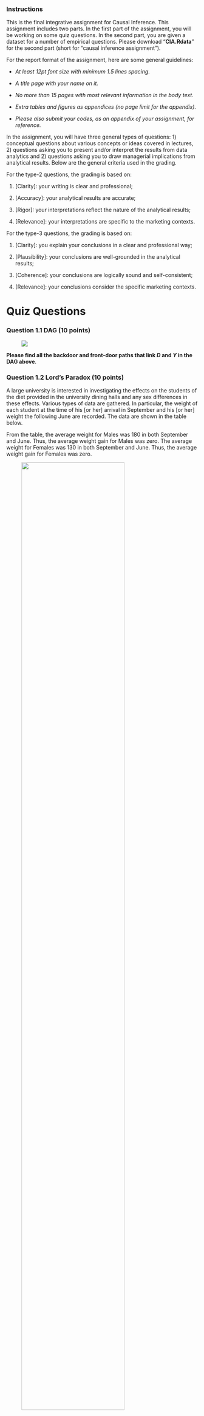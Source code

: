 ### Instructions

This is the final integrative assignment for Causal Inference. This
assignment includes two parts. In the first part of the assignment, you
will be working on some quiz questions. In the second part, you are
given a dataset for a number of empirical questions. Please download
“**CIA.Rdata**” for the second part (short for “causal inference
assignment”).

For the report format of the assignment, here are some general
guidelines:

-   *At least 12pt font size with minimum 1.5 lines spacing.*

-   *A title page with your name on it.*

-   *No more than 15 pages with most relevant information in the body
    text.*

-   *Extra tables and figures as appendices (no page limit for the
    appendix).*

-   *Please also submit your codes, as an appendix of your assignment,
    for reference.*

In the assignment, you will have three general types of questions: 1)
conceptual questions about various concepts or ideas covered in
lectures, 2) questions asking you to present and/or interpret the
results from data analytics and 2) questions asking you to draw
managerial implications from analytical results. Below are the general
criteria used in the grading.

For the type-2 questions, the grading is based on:

1.  \[Clarity\]: your writing is clear and professional;

2.  \[Accuracy\]: your analytical results are accurate;

3.  \[Rigor\]: your interpretations reflect the nature of the analytical
    results;

4.  \[Relevance\]: your interpretations are specific to the marketing
    contexts.

For the type-3 questions, the grading is based on:

1.  \[Clarity\]: you explain your conclusions in a clear and
    professional way;

2.  \[Plausibility\]: your conclusions are well-grounded in the
    analytical results;

3.  \[Coherence\]: your conclusions are logically sound and
    self-consistent;

4.  \[Relevance\]: your conclusions consider the specific marketing
    contexts.

# Quiz Questions

### Question 1.1 DAG (10 points)

<figure>
<img src="Figures/DAG-1.png" />
</figure>

**Please find all the backdoor and front-door paths that link *D* and
*Y* in the DAG above**.

### Question 1.2 Lord’s Paradox (10 points)

A large university is interested in investigating the effects on the
students of the diet provided in the university dining halls and any sex
differences in these effects. Various types of data are gathered. In
particular, the weight of each student at the time of his \[or her\]
arrival in September and his \[or her\] weight the following June are
recorded. The data are shown in the table below.

From the table, the average weight for Males was 180 in both September
and June. Thus, the average weight gain for Males was zero. The average
weight for Females was 130 in both September and June. Thus, the average
weight gain for Females was zero.

<figure>
<img src="Figures/Lord.png" width="80%" height="80%"/>
</figure>

**Question: What is the differential causal effect of the diet on male
weights and on female weights?**

Two statisticians from the stats department debate about this question.

**Statistician 1**: Look at gain scores: No effect of diet on weight for
either males or females, and no evidence of differential effect of the
two sexes, because no group shows any systematic change.

**Statistician 2**: Compare June weight for males and females with the
same weight in September: On average, for a given September weight, men
weigh more in June than women. Thus, the new diet leads to more weight
gain for men.

Please use the potential outcome framework to evaluate the statements of
the two statisticians. **First, try to answer the following questions**:

1.  What are the treatment units?

2.  What are the treatments (or causal states)?

3.  What is the assignment mechanism?

4.  Is the assignment mechanism unconfounded?

5.  Is the causal effect identified under the assignment mechanism?

**Based on these aspects, make your final verdict about the statements
of the two statisticians.**

### Question 1.3 Democrat vs. Republican Presidents (10 points)

The US economy has performed better when the president of the United
States is a Democrat rather than a Republican[^2]. But is this
difference due to pure chance? To check this, we may run a permutation
test (based on the idea of Fisher’s exact test), using the dataset
“DR_Gap.csv” (you can find the data in the assignment folder). In the
data, there are two columns, and per row stands for one term of
presidency (4 years). The columns are:

-   Parties: Democrat vs. Republican (D vs. R);

-   Presidents: the names of the presidents;

-   GDP_growth: the GDP growth rate (in %).

Under the actual data, the average GDP growth under the 7 Democrat terms
is 4.33 and that under the 9 Republican terms is 2.54, the difference is
1.79. To test if the gap is by pure chance, we may follow the steps in
Fisher’s exact test. **Please run the permutation test and report the
histogram and exact p-value of the test**.

<span style="color: blue">Hints:</span>

-   <span style="color: blue">The null hypothesis is no difference in
    GDP growth between D and R. So, under $H0$, the GDP growth
    will be the same for a term whether the president is from D or R. </span>

-   <span style="color: blue">The test is about the D-R gap, or average
    growth under 7 D terms minus that under 9 R terms. So, you may
    randomly assign 7 terms to D and the remaining to R. </span>

-   <span style="color: blue">The p-value refers to % of assignments
    that produce a gap larger than 1.79.</span>

### Question 1.4 Ethereum Effect (10 points)

In recent years, due to the price rise of cryptocurrency, including
Bitcoins and Ethers, among others, the cryptocurrency mining activities
have been greatly increased. Mining is a validation of transactions,
which essentially requires running complex hashing algorithms.
Cryptocurrency miners thus require access to computing power. The most
cost-effective approach is to use graphics cards (or GPUs). Concurrently
around 2017, the prices of GPUs started increasing, and popular
favorites of cryptocurrency miners such as Nvidia’s GTX 1060 and 1070
graphics cards, as well as AMD’s RX 570 and RX 580 GPUs, doubled or
tripled in price – or were out of stock. This is known as Ethereum
Effect, or the effect of the prices of cryptocurrency on GPU prices. 

To quantify the effect, the European Consumer Centers, gathered a
database with the following information:

-   CPU, GPU, and RAM prices at SKU-level;

-   Prices of 15 main cryptocurrencies.

The data is time-series at daily level, from Jan 1, 2017 to Dec 31,
2018. In addition, we know during the time 2017-2018, only some
cryptocurrency could be mined. For example, Bitcoin, DASH, Dogecoin,
Ethereum, Litecoin, and Monero are mineable. Cardano, EOS, IOTA, TRON,
Tether, NEM, Stellar, and Ripple are non-mineable.

**Based on the data, please answer the following two questions**:

-   Propose a difference-in-difference design to identify the Ethereum
    Effect. Please be specific about the data you are using, the
    model(s) and the assumptions you are making (5 points).

-   Given the data and the description above, propose a way to assess
    the main assumption of the DID design (5 points).

# Empirical Questions

### Data Description

#### Background

Augmented Reality (AR) applications have been on the rise with virtual
“try-before-you-buy” experiences ranging from previewing furniture and
products in your home with everyday brands like IKEA and Home Depot, to
virtually trying on luxury fashion such as Louis Vuitton and Gucci. Once
a nice-to-have feature, AR has quickly become an essential technology
for retailers. And the Covid-19 the pandemic has accelerated the shift
to digital shopping by roughly five years. According to a Neilsen global
survey from 2019, consumers listed Augmented and Virtual Reality as the
top technologies they’re seeking to assist them in their daily lives. In
fact, just over half (51%) said they were willing to use this technology
to assess products.

However, the real value of AR is still in question. First of all, the
increasing adoption is mainly due to the “black swan event” of the
pandemic, which “forced” many retailers to digitize their businesses,
but not the effectiveness of AR applications. For example, some
retailers may roll back their AR applications after the pandemic.
Second, there are scattered cases of successful AR applications in
retailing, but a systematic evaluation is lacking. Third, some retailers
have seen some downsides of AR applications. For example, one retailer
had seen an increase in product returns after integrating AR functions
into their web shops.

In this assignment, we are looking at the possible downsides of AR
applications in retailing. Specifically, we are evaluating the effects
of AR applications on product return rates. Product return is a main
obstacle of retailers migrating their businesses online. According to
some estimates, the return rate of online shopping is around 30%-45%,
whereas that of offline is around 10%. Consumers oftentimes check
carefully online return policies before making purchases, which further
leads to lax return policies of online retailers. The product return has
becomes a pronounced problem for online retailers. In fact, the concerns
over product returns spawn many startups that are specialized in product
return management.

#### Variables

To evaluate the effects of AR applications on product returns, an online
retailer has shared data which record all purchases of roughly a month.
The unit of analysis is a purchase. The data record the cause variable
(whether to use AR during the purchase processes) and the outcome
variable (whether to return the product that is purchased). The table
below summarizes the variables from the data.

| **Variables** | **Coding** | **Description** |
|:---|:---|:---|
| id | numeric | The order id’s. |
| AR_usage | binary | The usage of AR (1 - yes and 0 - no). |
| Country | factor | Country where the order was placed. |
| Order_size | numeric | Total value of order in euros (standardized). |
| Payment_method | factor | The method of payment (IDEAL vs. Visa). |
| New_customers | binary | If the order is from a new customer (1 - yes and 0 - no). |
| Old_customers_tenure | numeric | If from an old customer, the tenure of the customer (standardized). |
| Product_return | binary | If the product from the order is returned (1 - yes and 0 - no). |
| Channel | factor | From which channel the customer direct to the web shop. |
| Order_day | factor | The date when the order is placed (in total 28 days). |
| Order_hour | factor | The hour of the order is placed (24 hours). |

**More about the channel variables**; the company categorizes the channels
into different types:

1.  Affiliate - Small partners, such as web blogs;

2.  Campaigning - Communicating via direct channels, such as email;

3.  Direct access - Customer directly inserts website into internet
    browser.

4.  Display - Banners and videos online, and TV-commercials;

5.  Member-get-member - Customers receive a promotion code to attract
    new customers;

6.  Organic search - Retailer visible on Google, non-advertised;

7.  Paid search branded - Advertised visibility on Google when customer
    browses on retailer;

8.  Paid search non-branded - Advertised visibility on Google when
    customer browses on e.g. ‘buying glasses’;

9.  Paid social - Paid visibility on social media, such as Facebook and
    Instagram.

#### Management problems

The company that shares the data would like to explore more about the
applications of AR in their web shops. In particular, they raise the
following questions:

-   Using the data, how to evaluate the effects of the application of AR
    in their web shop on product returns?

-   Does the application of AR in their web shop increase the product
    return rates?

-   For which customer groups or under what situations, the application
    of AR increases the (relative) product return rates?

Using the data, you are tasked with evaluating the effects of AR usage
on product returns. In particular, the company expects you to use AR
usage as the cause variable, the product return as the outcome variable,
and the remaining variables as “control variables” for your analysis.

### Question 2.1 Propensity Scores (15 points)

The data exhibit a flat structure with less observations (orders),
relative to the number of variables, especially so given some variables
are discrete. It is thus difficult to directly apply classic matching
methods based on stratification and data trimming. To adopt the
conditioning strategy, it is reasonable to first calculate and examine
the propensity scores.

1.  Run a logistic regression with the treatment state (AR usage) as
    dependent variable, and all the control variables as features.
    Report only the significant features (coefficients and standard
    errors). (10 points)

    -   <span style="color: blue">\[Hint: only the main variables; no
        need to add interactions\] </span>

2.  Given the propensity scores from Question 2.1.1, propose and run a
    test to examine if the propensity scores are similarly distributed
    between the treatment and control group. (5 points)

    -   <span style="color: blue">\[Hint: be specific about the test you
        propose, the test results and the conclusion\] </span>

### Question 2.2 Weighting Estimators (15 points)

With the propensity scores estimated in Question 2.1, estimate the
average treatment effects with a weighting approach. Describe how you
weight the outcomes (product returns) for the treatment and control
group, and report the estimated ATE and its standard errors.

-   <span style="color: blue">\[Hint: as the outcome variable - product
    returns, is a binary variable, you cannot apply a linear regression.
    Instead, try logistic regression with weights, a.k.a. a weighted
    maximum likelihood approach\]</span>

### Question 2.3 Heterogeneous Treatment Effects (20 points)

An important managerial problem is to look for the heterogeneous
treatment effects for different consumers or purchase situations. For
example, if we find somehow in the morning hours, the usage of AR tends
to increase the product return rates, the company may find a way to
discourage the usage of AR in the morning. In this question, you are
expected to help the company to find possible heterogeneous treatment
effects by applying the causal random forest method.

1.  Use the generalized random forest package
    (<https://grf-labs.github.io/grf/>), train a causal forest and
    estimate the average treatment effect. Report the personalized
    treatment effects predictions (a histogram with the median),
    estimated ATE and its 95% confidence interval. (10 points)

    -   <span style="color: blue">You may find the main function of
        applying the method here:
        <https://grf-labs.github.io/grf/reference/causal_forest.html>.
        </span>

    -   <span style="color: blue">Please use the default setting of the
        function and set the seeds to 123456789. </span>

    -   <span style="color: blue">Note that you need to transform the
        factors into binary matrices, as the “grf” package does not
        support factors as of now. </span>

    -   <span style="color: blue">Use “predict(⋅).predictions” to obtain
        the personalized treatment effects predictions and
        “average_treatment_effect(⋅)” to get the estimated ATE. </span>

2.  With the personalized treatment effects predictions, you may test
    the treatment effects heterogeneity in regard to a feature *X*. For
    a simple discrete variable, this may be straight-forward. For
    example, we may compare the personalized treatment effects
    predictions across different levels and examine if they differ
    significantly with standard tests such as a two-sample t-test.
    However, it is not clear how to test heterogeneity for a continuous
    variable. Propose a way of testing treatment effects heterogeneity
    for continuous variables. Please be specific about your testing
    procedure, as well as the test statistics. (5 points)

3.  Apply the testing approach that you propose in Question 4.2 and test
    if there is significant heterogeneity in regard to “*Order_size*”
    and “*Old_customers_tenure*”. Please report the test results and
    your conclusions. (5 points)

### Question 2.4 Auditing the Identification Strategy (10 points)

The identification strategy cited here is the “conditioning strategy”.
However, there is always a concern of omitted variable bias. That is,
there is always a possibility that an omitted variable exists and biases
the estimation. Therefore, you need to audit the identification strategy
and add credibility to your analysis. Propose and describe a procedure
to examine the concerns over the omitted variable bias.

-   <span style="color: blue">\[Hint: focus on how your procedure can
    help examine the concerns over the omitted variable bias; it is fine
    to assume that you may ask for more data from the company, but be
    specific about what data you intend to have\]. </span>

[^1]: This assignment is prepared solely for Causal Inference at GSERM.
    Please do NOT circulate.

[^2]: Adapted from: Blinder, Alan S., and Mark W. Watson. 2016.
    Presidents and the US Economy: An Econometric Exploration. American
    Economic Review, 106 (4): 1015-45.
